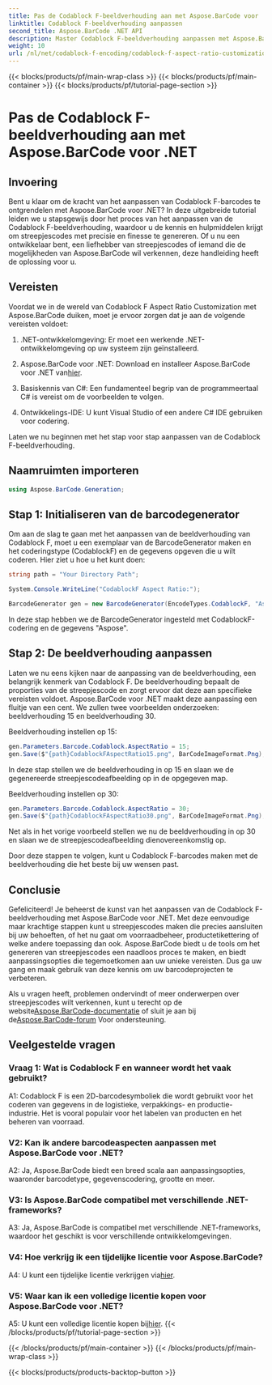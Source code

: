 ```yaml
---
title: Pas de Codablock F-beeldverhouding aan met Aspose.BarCode voor .NET
linktitle: Codablock F-beeldverhouding aanpassen
second_title: Aspose.BarCode .NET API
description: Master Codablock F-beeldverhouding aanpassen met Aspose.BarCode voor .NET. Creëer moeiteloos nauwkeurige barcodes die zijn afgestemd op uw behoeften.
weight: 10
url: /nl/net/codablock-f-encoding/codablock-f-aspect-ratio-customization/
---
```


{{< blocks/products/pf/main-wrap-class >}}
{{< blocks/products/pf/main-container >}}
{{< blocks/products/pf/tutorial-page-section >}}

# Pas de Codablock F-beeldverhouding aan met Aspose.BarCode voor .NET

## Invoering

Bent u klaar om de kracht van het aanpassen van Codablock F-barcodes te ontgrendelen met Aspose.BarCode voor .NET? In deze uitgebreide tutorial leiden we u stapsgewijs door het proces van het aanpassen van de Codablock F-beeldverhouding, waardoor u de kennis en hulpmiddelen krijgt om streepjescodes met precisie en finesse te genereren. Of u nu een ontwikkelaar bent, een liefhebber van streepjescodes of iemand die de mogelijkheden van Aspose.BarCode wil verkennen, deze handleiding heeft de oplossing voor u.

## Vereisten

Voordat we in de wereld van Codablock F Aspect Ratio Customization met Aspose.BarCode duiken, moet je ervoor zorgen dat je aan de volgende vereisten voldoet:

1. .NET-ontwikkelomgeving: Er moet een werkende .NET-ontwikkelomgeving op uw systeem zijn geïnstalleerd.

2.  Aspose.BarCode voor .NET: Download en installeer Aspose.BarCode voor .NET van[hier](https://releases.aspose.com/barcode/net/).

3. Basiskennis van C#: Een fundamenteel begrip van de programmeertaal C# is vereist om de voorbeelden te volgen.

4. Ontwikkelings-IDE: U kunt Visual Studio of een andere C# IDE gebruiken voor codering.

Laten we nu beginnen met het stap voor stap aanpassen van de Codablock F-beeldverhouding.

## Naamruimten importeren

```csharp
using Aspose.BarCode.Generation;
```

## Stap 1: Initialiseren van de barcodegenerator

Om aan de slag te gaan met het aanpassen van de beeldverhouding van Codablock F, moet u een exemplaar van de BarcodeGenerator maken en het coderingstype (CodablockF) en de gegevens opgeven die u wilt coderen. Hier ziet u hoe u het kunt doen:

```csharp
string path = "Your Directory Path";

System.Console.WriteLine("CodablockF Aspect Ratio:");

BarcodeGenerator gen = new BarcodeGenerator(EncodeTypes.CodablockF, "Aspose");
```

In deze stap hebben we de BarcodeGenerator ingesteld met CodablockF-codering en de gegevens "Aspose".

## Stap 2: De beeldverhouding aanpassen

Laten we nu eens kijken naar de aanpassing van de beeldverhouding, een belangrijk kenmerk van Codablock F. De beeldverhouding bepaalt de proporties van de streepjescode en zorgt ervoor dat deze aan specifieke vereisten voldoet. Aspose.BarCode voor .NET maakt deze aanpassing een fluitje van een cent. We zullen twee voorbeelden onderzoeken: beeldverhouding 15 en beeldverhouding 30.

Beeldverhouding instellen op 15:

```csharp
gen.Parameters.Barcode.Codablock.AspectRatio = 15;
gen.Save($"{path}CodablockFAspectRatio15.png", BarCodeImageFormat.Png);
```

In deze stap stellen we de beeldverhouding in op 15 en slaan we de gegenereerde streepjescodeafbeelding op in de opgegeven map.

Beeldverhouding instellen op 30:

```csharp
gen.Parameters.Barcode.Codablock.AspectRatio = 30;
gen.Save($"{path}CodablockFAspectRatio30.png", BarCodeImageFormat.Png);
```

Net als in het vorige voorbeeld stellen we nu de beeldverhouding in op 30 en slaan we de streepjescodeafbeelding dienovereenkomstig op.

Door deze stappen te volgen, kunt u Codablock F-barcodes maken met de beeldverhouding die het beste bij uw wensen past.

## Conclusie

Gefeliciteerd! Je beheerst de kunst van het aanpassen van de Codablock F-beeldverhouding met Aspose.BarCode voor .NET. Met deze eenvoudige maar krachtige stappen kunt u streepjescodes maken die precies aansluiten bij uw behoeften, of het nu gaat om voorraadbeheer, productetikettering of welke andere toepassing dan ook. Aspose.BarCode biedt u de tools om het genereren van streepjescodes een naadloos proces te maken, en biedt aanpassingsopties die tegemoetkomen aan uw unieke vereisten. Dus ga uw gang en maak gebruik van deze kennis om uw barcodeprojecten te verbeteren.

 Als u vragen heeft, problemen ondervindt of meer onderwerpen over streepjescodes wilt verkennen, kunt u terecht op de website[Aspose.BarCode-documentatie](https://reference.aspose.com/barcode/net/) of sluit je aan bij de[Aspose.BarCode-forum](https://forum.aspose.com/c/barcode/13) Voor ondersteuning.

## Veelgestelde vragen

### Vraag 1: Wat is Codablock F en wanneer wordt het vaak gebruikt?

A1: Codablock F is een 2D-barcodesymboliek die wordt gebruikt voor het coderen van gegevens in de logistieke, verpakkings- en productie-industrie. Het is vooral populair voor het labelen van producten en het beheren van voorraad.

### V2: Kan ik andere barcodeaspecten aanpassen met Aspose.BarCode voor .NET?

A2: Ja, Aspose.BarCode biedt een breed scala aan aanpassingsopties, waaronder barcodetype, gegevenscodering, grootte en meer.

### V3: Is Aspose.BarCode compatibel met verschillende .NET-frameworks?

A3: Ja, Aspose.BarCode is compatibel met verschillende .NET-frameworks, waardoor het geschikt is voor verschillende ontwikkelomgevingen.

### V4: Hoe verkrijg ik een tijdelijke licentie voor Aspose.BarCode?

 A4: U kunt een tijdelijke licentie verkrijgen via[hier](https://purchase.aspose.com/temporary-license/).

### V5: Waar kan ik een volledige licentie kopen voor Aspose.BarCode voor .NET?

 A5: U kunt een volledige licentie kopen bij[hier](https://purchase.aspose.com/buy).
{{< /blocks/products/pf/tutorial-page-section >}}

{{< /blocks/products/pf/main-container >}}
{{< /blocks/products/pf/main-wrap-class >}}

{{< blocks/products/products-backtop-button >}}
